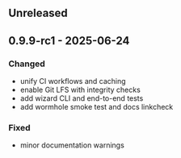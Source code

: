 ## Unreleased

## 0.9.9-rc1 - 2025-06-24
### Changed
- unify CI workflows and caching
- enable Git LFS with integrity checks
- add wizard CLI and end-to-end tests
- add wormhole smoke test and docs linkcheck
### Fixed
- minor documentation warnings
